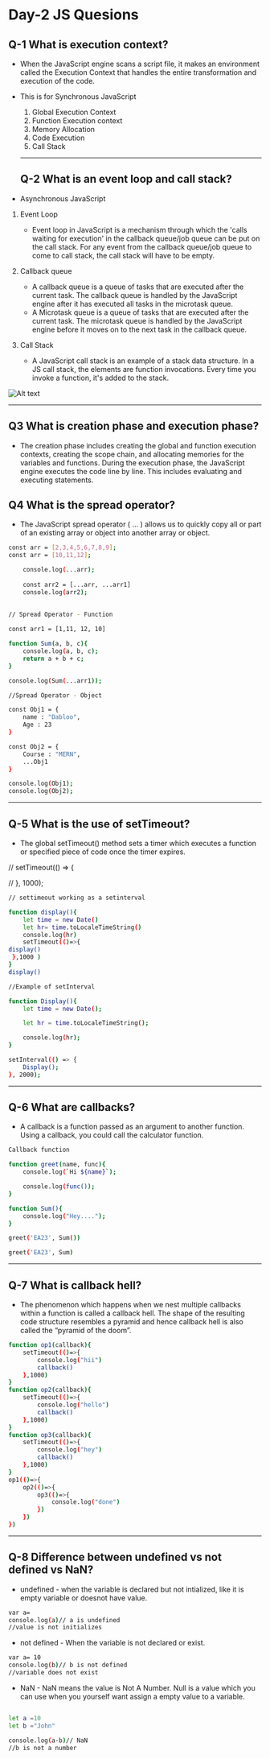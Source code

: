 # Day-2 JS Quesions

## Q-1 What is execution context?
- When the JavaScript engine scans a script file, it makes an environment called the Execution Context that handles the entire transformation and execution of the code. 

- This is for Synchronous JavaScript
    1. Global Execution Context
    2. Function Execution context
    3. Memory Allocation
    4. Code Execution 
    5. Call Stack
    ---
    ## Q-2 What is an event loop and call stack?
- Asynchronous JavaScript
1. Event Loop
    - Event loop in JavaScript is a mechanism through which the 'calls waiting for execution' in the callback queue/job queue can be put on the call stack. For any event from the callback queue/job queue to come to call stack, the call stack will have to be empty.

2. Callback queue

    - A callback queue is a queue of tasks that are executed after the current task. The callback queue is handled by the JavaScript engine after it has executed all tasks in the microtask queue.
    - A Microtask queue is a queue of tasks that are executed after the current task. The microtask queue is handled by the JavaScript engine before it moves on to the next task in the callback queue.

3. Call Stack
    - A JavaScript call stack is an example of a stack data structure. In a JS call stack, the elements are function invocations. Every time you invoke a function, it's added to the stack. 
    
![Alt text](Image20230619200634.png)

---

## Q3 What is creation phase and execution phase?
- The creation phase includes creating the global and function execution contexts, creating the scope chain, and allocating memories for the variables and functions. During the execution phase, the JavaScript engine executes the code line by line. This includes evaluating and executing statements.

## Q4 What is the spread operator?
- The JavaScript spread operator ( ... ) allows us to quickly copy all or part of an existing array or object into another array or object.
```bash
const arr = [2,3,4,5,6,7,8,9];
const arr = [10,11,12];

    console.log(...arr);
    
    const arr2 = [...arr, ...arr1]
    console.log(arr2);
    
    
// Spread Operator - Function

const arr1 = [1,11, 12, 10]

function Sum(a, b, c){
    console.log(a, b, c);
    return a + b + c;
}

console.log(Sum(...arr1));

//Spread Operator - Object

const Obj1 = {
    name : "Dabloo",
    Age : 23
}

const Obj2 = {
    Course : "MERN",
    ...Obj1
}

console.log(Obj1);
console.log(Obj2);


```
---
## Q-5 What is the use of setTimeout?
- The global setTimeout() method sets a timer which executes a function or specified piece of code once the timer expires.

// setTimeout(() => {
    
// }, 1000);
```bash
// settimeout working as a setinterval

function display(){
    let time = new Date()
    let hr= time.toLocaleTimeString()
    console.log(hr)
    setTimeout(()=>{
display()
 },1000 )
}
display()

```
```bash
//Example of setInterval

function Display(){
    let time = new Date();

    let hr = time.toLocaleTimeString();

    console.log(hr);
}

setInterval(() => {
    Display();
}, 2000);
```
---

## Q-6 What are callbacks?
- A callback is a function passed as an argument to another function. Using a callback, you could call the calculator function.

```bash
Callback function

function greet(name, func){
    console.log(`Hi ${name}`);

    console.log(func());
}

function Sum(){
    console.log("Hey....");
}

greet('EA23', Sum())

greet('EA23', Sum)
```
---

## Q-7 What is callback hell?
- The phenomenon which happens when we nest multiple callbacks within a function is called a callback hell. The shape of the resulting code structure resembles a pyramid and hence callback hell is also called the “pyramid of the doom”.

```bash
function op1(callback){
    setTimeout(()=>{
        console.log("hii")
        callback()
    },1000)
}
function op2(callback){
    setTimeout(()=>{
        console.log("hello")
        callback()
    },1000)
}
function op3(callback){
    setTimeout(()=>{
        console.log("hey")
        callback()
    },1000)
}
op1(()=>{
    op2(()=>{
        op3(()=>{
            console.log("done")
        })
    })
})
```
---
## Q-8 Difference between undefined vs not defined vs NaN?
- undefined - when the variable is declared but not intialized, like it is empty variable or doesnot have value.
```bash
var a= 
console.log(a)// a is undefined
//value is not initializes
```
- not defined - When the variable is not declared or exist.
```bash
var a= 10
console.log(b)// b is not defined
//variable does not exist
``` 
- NaN - NaN means the value is Not A Number. Null is a value which you can use when you yourself want assign a empty value to a variable. 

```bash

let a =10
let b ="John"

console.log(a-b)// NaN
//b is not a number
```
